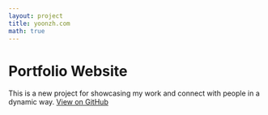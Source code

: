 ```yaml
---
layout: project
title: yoonzh.com
math: true
---
```


# Portfolio Website

This is a new project for showcasing my work and connect with people in a dynamic way. [View on GitHub](https://github.com/yoon-zh/yoonzh.com)

<!--Written by Jorge Porras (2025)-->
